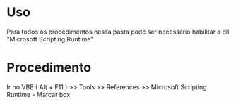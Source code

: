 # Uso

Para todos os procedimentos nessa pasta pode ser necessário habilitar a dll "Microsoft Scripting Runtime"

# Procedimento

Ir no VBE ( Alt + F11 ) >> Tools >> References >> Microsoft Scripting Runtime - Marcar box
